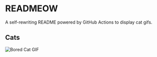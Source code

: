 # READMEOW

A self-rewriting README powered by GitHub Actions to display cat gifs.

## Cats

![Bored Cat GIF](https://media3.giphy.com/media/v1.Y2lkPTlhY2QwMmRhMm1lbmxvcG8xZWR0Z245dGFtNnR1eW85aTBrejVuMjVvcHNkb3pmNiZlcD12MV9naWZzX3NlYXJjaCZjdD1n/mlvseq9yvZhba/200.gif)

